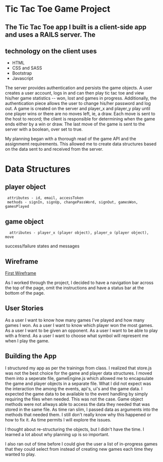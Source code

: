 # Tic Tac Toe Game Project

## The Tic Tac Toe app I built is a client-side app and uses a RAILS server. The
## technology on the client uses

- HTML
- CSS and SASS
- Bootstrap
- Javascript

The server provides authentication and persists the game objects. A user creates
a user account, logs in and can then play tic tac toe and view his/her game statistics --
won, lost and games in progress. Additionally, the authentication piece allows the
user to change his/her password and log out. A game is created on the server and player_x
and player_y play until one player wins or there are no moves left, ie, a draw. Each move is
sent to the host to record; the client is responsible for determining when the game ends
either by a win or draw. The last move of the game is sent to the server with a boolean,
over set to true.

My planning began with a thorough read of the game API and the assignmemt requirements. This
allowed me to create data structures based on the data sent to and received from the server.

# Data Structures

## player object
     attributes - id, email, accessToken
     methods - signIn, signUp, changePassWord, signOut, gamesWon, gamesPlayed
## game object
      attributes - player_x (player object), player_o (player object), move
  success/failure states and messages

## Wireframe

[First Wireframe](http://imgur.com/a/6Ht3d)

As I worked through the project, I decided to have a navigation bar across the top of
the page, omit the instructions and have a status bar at the bottom of the page.

## User Stories

As a user I want to know how many games I've played and how many games I won.
As a user I want to know which player won the most games.
As a user I want to be given an opponent.
As a user I want to be able to play with a friend.
As a user I want to choose what symbol will represent me when I play the game.

## Building the App

I structured my app as per the trainings from class. I realized that store.js was
not the best choice for the game and player data structures. I moved them into a
seperate file, gameEngine.js which allowed me to encapsulate the game and player
objects in a separate file. What I did not expect was the interaction the among
the events, api's, ui's and the game data. I expected the game data to be available
to the event handling by simply requiring the files when needed. This was not the
case. Game object methods were not allways able to access the data they needed that
was stored in the same file. As time ran slim, I passed data as arguments into
the methods that needed them. I still don't really know why this happened or how
to fix it. As time permits I will explore the issues.

I thought about re-structuring the objects, but I didn't have the time. I learned a
lot about why planning up is so important.

I also ran out of time before I could give the user a list of in-progress games that
they could select from instead of creating new games each time they wanted to play.    
